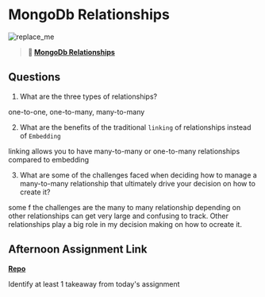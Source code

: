 # MongoDb Relationships

![replace_me](https://codeworks.blob.core.windows.net/public/assets/img/illustrations/placeholder.svg)

> **📖 [MongoDb Relationships](https://codeworksacademy.com/fs-student-guide/resources/wk5/02-Relationships)**

## Questions

1. What are the three types of relationships?

one-to-one, one-to-many, many-to-many

2. What are the benefits of the traditional `linking` of relationships instead of `Embedding`

linking allows you to have many-to-many or one-to-many relationships compared to embedding

3. What are some of the challenges faced when deciding how to manage a many-to-many relationship that ultimately drive your decision on how to create it?

some f the challenges are the many to many relationship depending on other relationships can get very large and confusing to track. Other relationships play a big role in my decision making on how to ocreate it. 

## Afternoon Assignment Link

**[Repo](https://github.com/garrett-adamss/gregslist-auth.git)**

Identify at least 1 takeaway from today's assignment
